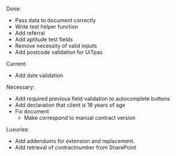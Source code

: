 Done:

- Pass data to document correctly
- Write test helper function
- Add referral
- Add aptitude test fields
- Remove necessity of valid inputs
- Add postcode validation for UiTpas

Current:

- Add date validation

Necessary:
- Add required previous field validation to autocomplete buttons
- Add declaration that client is 18 years of age
- Fix document
	- Make correspond to manual contract version

Luxuries:

- Add addendums for extension and replacement.
- Add retrieval of contractnumber from SharePoint
